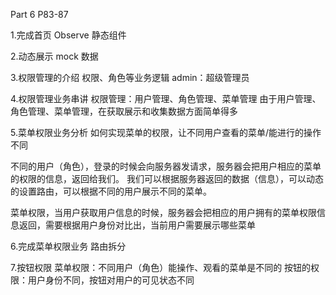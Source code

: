 Part 6 P83-87

1.完成首页 Observe 静态组件

2.动态展示 mock 数据

3.权限管理的介绍
权限、角色等业务逻辑
admin：超级管理员

4.权限管理业务串讲
权限管理：用户管理、角色管理、菜单管理
由于用户管理、角色管理、菜单管理，在获取展示和收集数据方面简单得多

5.菜单权限业务分析
如何实现菜单的权限，让不同用户查看的菜单/能进行的操作不同

不同的用户（角色），登录的时候会向服务器发请求，服务器会把用户相应的菜单的权限的信息，返回给我们。
我们可以根据服务器返回的数据（信息），可以动态的设置路由，可以根据不同的用户展示不同的菜单。

菜单权限，当用户获取用户信息的时候，服务器会把相应的用户拥有的菜单权限信息返回，需要根据用户身份对比出，当前用户需要展示哪些菜单

6.完成菜单权限业务
路由拆分

7.按钮权限
菜单权限：不同用户（角色）能操作、观看的菜单是不同的
按钮的权限：用户身份不同，按钮对用户的可见状态不同

